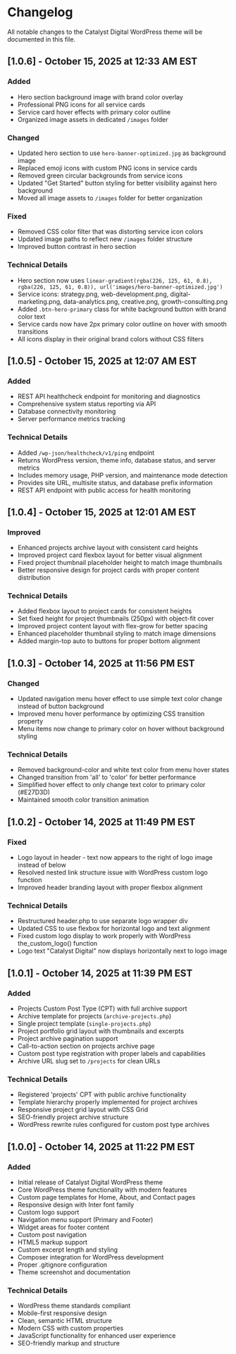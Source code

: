 # Changelog

All notable changes to the Catalyst Digital WordPress theme will be documented in this file.

## [1.0.6] - October 15, 2025 at 12:33 AM EST

### Added
- Hero section background image with brand color overlay
- Professional PNG icons for all service cards
- Service card hover effects with primary color outline
- Organized image assets in dedicated `/images` folder

### Changed
- Updated hero section to use `hero-banner-optimized.jpg` as background image
- Replaced emoji icons with custom PNG icons in service cards
- Removed green circular backgrounds from service icons
- Updated "Get Started" button styling for better visibility against hero background
- Moved all image assets to `/images` folder for better organization

### Fixed
- Removed CSS color filter that was distorting service icon colors
- Updated image paths to reflect new `/images` folder structure
- Improved button contrast in hero section

### Technical Details
- Hero section now uses `linear-gradient(rgba(226, 125, 61, 0.8), rgba(226, 125, 61, 0.8)), url('images/hero-banner-optimized.jpg')`
- Service icons: strategy.png, web-development.png, digital-marketing.png, data-analytics.png, creative.png, growth-consulting.png
- Added `.btn-hero-primary` class for white background button with brand color text
- Service cards now have 2px primary color outline on hover with smooth transitions
- All icons display in their original brand colors without CSS filters

## [1.0.5] - October 15, 2025 at 12:07 AM EST

### Added
- REST API healthcheck endpoint for monitoring and diagnostics
- Comprehensive system status reporting via API
- Database connectivity monitoring
- Server performance metrics tracking

### Technical Details
- Added `/wp-json/healthcheck/v1/ping` endpoint
- Returns WordPress version, theme info, database status, and server metrics
- Includes memory usage, PHP version, and maintenance mode detection
- Provides site URL, multisite status, and database prefix information
- REST API endpoint with public access for health monitoring

## [1.0.4] - October 15, 2025 at 12:01 AM EST

### Improved
- Enhanced projects archive layout with consistent card heights
- Improved project card flexbox layout for better visual alignment
- Fixed project thumbnail placeholder height to match image thumbnails
- Better responsive design for project cards with proper content distribution

### Technical Details
- Added flexbox layout to project cards for consistent heights
- Set fixed height for project thumbnails (250px) with object-fit cover
- Improved project content layout with flex-grow for better spacing
- Enhanced placeholder thumbnail styling to match image dimensions
- Added margin-top auto to buttons for proper bottom alignment

## [1.0.3] - October 14, 2025 at 11:56 PM EST

### Changed
- Updated navigation menu hover effect to use simple text color change instead of button background
- Improved menu hover performance by optimizing CSS transition property
- Menu items now change to primary color on hover without background styling

### Technical Details
- Removed background-color and white text color from menu hover states
- Changed transition from 'all' to 'color' for better performance
- Simplified hover effect to only change text color to primary color (#E27D3D)
- Maintained smooth color transition animation

## [1.0.2] - October 14, 2025 at 11:49 PM EST

### Fixed
- Logo layout in header - text now appears to the right of logo image instead of below
- Resolved nested link structure issue with WordPress custom logo function
- Improved header branding layout with proper flexbox alignment

### Technical Details
- Restructured header.php to use separate logo wrapper div
- Updated CSS to use flexbox for horizontal logo and text alignment
- Fixed custom logo display to work properly with WordPress the_custom_logo() function
- Logo text "Catalyst Digital" now displays horizontally next to logo image

## [1.0.1] - October 14, 2025 at 11:39 PM EST

### Added
- Projects Custom Post Type (CPT) with full archive support
- Archive template for projects (`archive-projects.php`)
- Single project template (`single-projects.php`)
- Project portfolio grid layout with thumbnails and excerpts
- Project archive pagination support
- Call-to-action section on projects archive page
- Custom post type registration with proper labels and capabilities
- Archive URL slug set to `/projects` for clean URLs

### Technical Details
- Registered 'projects' CPT with public archive functionality
- Template hierarchy properly implemented for project archives
- Responsive project grid layout with CSS Grid
- SEO-friendly project archive structure
- WordPress rewrite rules configured for custom post type archives

## [1.0.0] - October 14, 2025 at 11:22 PM EST

### Added
- Initial release of Catalyst Digital WordPress theme
- Core WordPress theme functionality with modern features
- Custom page templates for Home, About, and Contact pages
- Responsive design with Inter font family
- Custom logo support
- Navigation menu support (Primary and Footer)
- Widget areas for footer content
- Custom post navigation
- HTML5 markup support
- Custom excerpt length and styling
- Composer integration for WordPress development
- Proper .gitignore configuration
- Theme screenshot and documentation

### Technical Details
- WordPress theme standards compliant
- Mobile-first responsive design
- Clean, semantic HTML structure
- Modern CSS with custom properties
- JavaScript functionality for enhanced user experience
- SEO-friendly markup and structure
